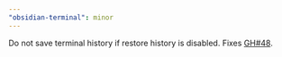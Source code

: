 ```yaml
---
"obsidian-terminal": minor
---
```


Do not save terminal history if restore history is disabled. Fixes [GH#48](https://github.com/polyipseity/obsidian-terminal/issues/48).
